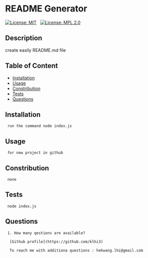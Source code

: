 # README Generator
[![License: MIT](https://img.shields.io/badge/License-MIT-yellow.svg)](https://opensource.org/licenses/MIT)&nbsp;&nbsp;&nbsp;[![License: MPL 2.0](https://img.shields.io/badge/License-MPL%202.0-brightgreen.svg)](https://opensource.org/licenses/MPL-2.0)&nbsp;&nbsp;&nbsp;
 
## Description  
create easily README.md file   
  
## Table of Content
* [Installation](#installation)  
* [Usage](#usage)  
* [Constribution](#constribution)  
* [Tests](#tests)  
* [Questions](#questions)  
 

## Installation
     run the command node index.js 
## Usage
     for new project in github 
## Constribution
     none 
## Tests
     node index.js 
## Questions
     1. How many qestions are available? 

      [Github profile](https://github.com/klhi3)

      To reach me with additiona questions : hekwang.lhi@gmail.com
     
      




